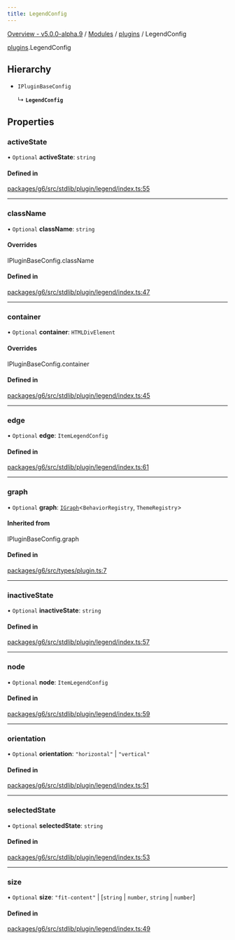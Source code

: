 ```yaml
---
title: LegendConfig
---
```


[Overview - v5.0.0-alpha.9](../../README.en.md) / [Modules](../../modules.en.md) / [plugins](../../modules/plugins.en.md) / LegendConfig

[plugins](../../modules/plugins.en.md).LegendConfig

## Hierarchy

- `IPluginBaseConfig`

  ↳ **`LegendConfig`**

## Properties

### activeState

• `Optional` **activeState**: `string`

#### Defined in

[packages/g6/src/stdlib/plugin/legend/index.ts:55](https://github.com/antvis/G6/blob/f03c826ec6/packages/g6/src/stdlib/plugin/legend/index.ts#L55)

___

### className

• `Optional` **className**: `string`

#### Overrides

IPluginBaseConfig.className

#### Defined in

[packages/g6/src/stdlib/plugin/legend/index.ts:47](https://github.com/antvis/G6/blob/f03c826ec6/packages/g6/src/stdlib/plugin/legend/index.ts#L47)

___

### container

• `Optional` **container**: `HTMLDivElement`

#### Overrides

IPluginBaseConfig.container

#### Defined in

[packages/g6/src/stdlib/plugin/legend/index.ts:45](https://github.com/antvis/G6/blob/f03c826ec6/packages/g6/src/stdlib/plugin/legend/index.ts#L45)

___

### edge

• `Optional` **edge**: `ItemLegendConfig`

#### Defined in

[packages/g6/src/stdlib/plugin/legend/index.ts:61](https://github.com/antvis/G6/blob/f03c826ec6/packages/g6/src/stdlib/plugin/legend/index.ts#L61)

___

### graph

• `Optional` **graph**: [`IGraph`](../graph/IGraph.en.md)<`BehaviorRegistry`, `ThemeRegistry`\>

#### Inherited from

IPluginBaseConfig.graph

#### Defined in

[packages/g6/src/types/plugin.ts:7](https://github.com/antvis/G6/blob/f03c826ec6/packages/g6/src/types/plugin.ts#L7)

___

### inactiveState

• `Optional` **inactiveState**: `string`

#### Defined in

[packages/g6/src/stdlib/plugin/legend/index.ts:57](https://github.com/antvis/G6/blob/f03c826ec6/packages/g6/src/stdlib/plugin/legend/index.ts#L57)

___

### node

• `Optional` **node**: `ItemLegendConfig`

#### Defined in

[packages/g6/src/stdlib/plugin/legend/index.ts:59](https://github.com/antvis/G6/blob/f03c826ec6/packages/g6/src/stdlib/plugin/legend/index.ts#L59)

___

### orientation

• `Optional` **orientation**: ``"horizontal"`` \| ``"vertical"``

#### Defined in

[packages/g6/src/stdlib/plugin/legend/index.ts:51](https://github.com/antvis/G6/blob/f03c826ec6/packages/g6/src/stdlib/plugin/legend/index.ts#L51)

___

### selectedState

• `Optional` **selectedState**: `string`

#### Defined in

[packages/g6/src/stdlib/plugin/legend/index.ts:53](https://github.com/antvis/G6/blob/f03c826ec6/packages/g6/src/stdlib/plugin/legend/index.ts#L53)

___

### size

• `Optional` **size**: ``"fit-content"`` \| [`string` \| `number`, `string` \| `number`]

#### Defined in

[packages/g6/src/stdlib/plugin/legend/index.ts:49](https://github.com/antvis/G6/blob/f03c826ec6/packages/g6/src/stdlib/plugin/legend/index.ts#L49)
